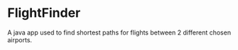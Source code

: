 # FlightFinder
A java app used to find shortest paths for flights between 2 different chosen airports.
